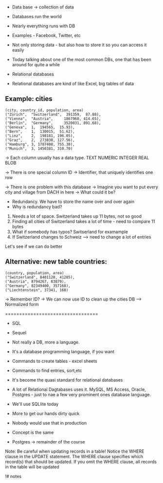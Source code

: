 * Data base -> collection of data
* Databases run the world
* Nearly everything runs with DB
* Examples - Facebook, Twitter, etc
* Not only storing data - but also how to store it so you can access it easily

* Today talking about one of the most common DBs, one that has been around for quite a while
* Relational databases

* Relational databases are kind of like Excel, big tables of data


Example: cities
---------------
    (city, country_id, population, area)
    ("Zürich",  "Switzerland",  391359,  87.88),
    ("Vienna",  "Austria",     1867960, 414.65),
    ("Berlin",  "Germany",     3520031, 891.68),
    ("Geneva",  1,  194565,  15.93),
    ("Bern",    1,  130015,  51.62),
    ("Linz",    2,  198181, 196.05),
    ("Graz",    2,  273838, 127.56),
    ("Hamburg", 3, 1787408, 755.30),
    ("Munich",  3, 1450381, 310.70)

-> Each column usually has a data type. 
TEXT
NUMERIC
INTEGER
REAL
BLOB

-> There is one special column ID
-> Identifier, that uniquely identifies one row 

-> There is one problem with this database
-> Imagine you want to put every city and village from DACH in here
-> What could it be?

* Redundancy. We have to store the name over and over again
* Why is redundancy bad? 
1. Needs a lot of space. Switzerland takes up 11 bytes, not so good
2. Finding all cities of Switzerland takes a lot of time - need to compare 11 bytes
3. What if somebody has typos? Switserland for examample
4. If Switzerland changes to Schweiz --> need to change a lot of entries

Let's see if we can do better

Alternative: new table countries:
---------------------------------
    (country, population, area)
    ("Switzerland", 8401120, 41285),
    ("Austria", 8794267, 83879),
    ("Germany", 82349400, 357168),
    ("Liechtenstein", 37341, 160)


-> Remember ID? 
-> We can now use ID to clean up the cities DB
--> Normalized form


=================================

- SQL
- Sequel

- Not really a DB, more a language.
- It's a database programming language, if you want
- Commands to create tables - excel sheets
- Commands to find entries, sort,etc

- It's become the quasi standard for relational databases

- A lot of Relational Dagtabases uses it. MySQL, MS Access, Oracle, Postgres - just to nae a few very prominent ones
database language.

- We'll use SQLlite today
- More to get our hands dirty quick
- Nobody would use that in production
- Concept is the same
- Postgres -> remainder of the course



Note: Be careful when updating records in a table! Notice the WHERE clause in the UPDATE statement. The WHERE clause specifies which record(s) that should be updated. If you omit the WHERE clause, all records in the table will be updated

!# notes
